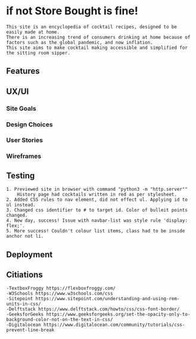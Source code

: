 # if not Store Bought is fine!
    This site is an encyclopedia of cocktail recipes, designed to be easily made at home.
    There is an increasing trend of consumers drinking at home because of factors such as the global pandemic, and now inflation.
    This site aims to make cocktail making accessible and simplified for the sitting room sipper.

## Features

## UX/UI
### Site Goals
### Design Choices
### User Stories
### Wireframes

## Testing
    1. Previewed site in browser with command "python3 -m "http.server""
        History page had cocktails written in red as per stylesheet.
    2. Added CSS rules to nav element, did not effect ul. Applying id to ul instead.
    3. Changed css identifier to # to target id. Color of bulleit points changed.
    4. New day, success! Issue with navbar-list was style rule 'display: flex;'.
    5. More success! Couldn't colour list items, class had to be inside anchor not li.

## Deployment

## Citiations
    -TextboxFroggy https://flexboxfroggy.com/
    -W3Schools https://www.w3schools.com/css
    -Sitepoint https://www.sitepoint.com/understanding-and-using-rem-units-in-css/
    -Delftstack https://www.delftstack.com/howto/css/css-font-border/
    -GeeksforGeeks https://www.geeksforgeeks.org/set-the-opacity-only-to-background-color-not-on-the-text-in-css/
    -Digitalocean https://www.digitalocean.com/community/tutorials/css-prevent-line-break
